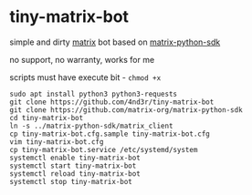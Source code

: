 # tiny-matrix-bot

simple and dirty [matrix](https://matrix.org) bot based on [matrix-python-sdk](https://github.com/matrix-org/matrix-python-sdk)

no support, no warranty, works for me

scripts must have execute bit - `chmod +x`

```
sudo apt install python3 python3-requests
git clone https://github.com/4nd3r/tiny-matrix-bot
git clone https://github.com/matrix-org/matrix-python-sdk
cd tiny-matrix-bot
ln -s ../matrix-python-sdk/matrix_client
cp tiny-matrix-bot.cfg.sample tiny-matrix-bot.cfg
vim tiny-matrix-bot.cfg
cp tiny-matrix-bot.service /etc/systemd/system
systemctl enable tiny-matrix-bot
systemctl start tiny-matrix-bot
systemctl reload tiny-matrix-bot
systemctl stop tiny-matrix-bot
```
